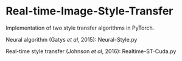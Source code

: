 # Real-time-Image-Style-Transfer

Implementation of two style transfer algorithms in PyTorch.

Neural algorithm (Gatys *et al*, 2015): Neural-Style.py 

Real-time style transfer (Johnson *et al*, 2016): Realtime-ST-Cuda.py
